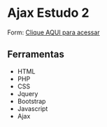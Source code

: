 # Ajax Estudo 2

Form: [Clique AQUI para acessar](https://nepht022.github.io/studies/Ajax-2/index.html)

## Ferramentas

- HTML
- PHP
- CSS
- Jquery
- Bootstrap
- Javascript
- Ajax
